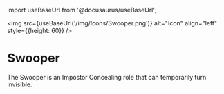 import useBaseUrl from '@docusaurus/useBaseUrl';

<img src={useBaseUrl('/img/Icons/Swooper.png')} alt="Icon" align="left" style={{height: 60}} />
# Swooper

The Swooper is an Impostor Concealing role that can temporarily turn invisible.
